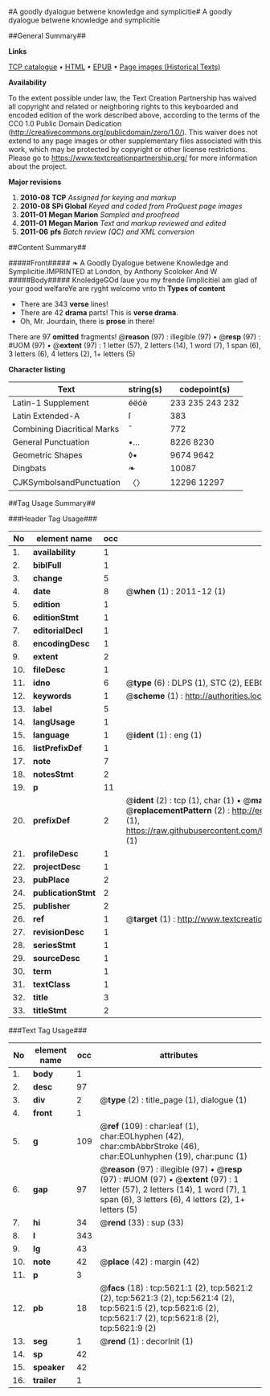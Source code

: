 #A goodly dyalogue betwene knowledge and symplicitie#
A goodly dyalogue betwene knowledge and symplicitie

##General Summary##

**Links**

[TCP catalogue](http://www.ota.ox.ac.uk/tcp/)  • 
[HTML](http://tei.it.ox.ac.uk/tcp/Texts-HTML/free/A20/A20394.html)  • 
[EPUB](http://tei.it.ox.ac.uk/tcp/Texts-EPUB/free/A20/A20394.epub) • 
[Page images (Historical Texts)](https://historicaltexts.jisc.ac.uk/eebo-99841063e)

**Availability**

To the extent possible under law, the Text Creation Partnership has waived all copyright and related or neighboring rights to this keyboarded and encoded edition of the work described above, according to the terms of the CC0 1.0 Public Domain Dedication (http://creativecommons.org/publicdomain/zero/1.0/). This waiver does not extend to any page images or other supplementary files associated with this work, which may be protected by copyright or other license restrictions. Please go to https://www.textcreationpartnership.org/ for more information about the project.

**Major revisions**

1. __2010-08__ __TCP__ *Assigned for keying and markup*
1. __2010-08__ __SPi Global__ *Keyed and coded from ProQuest page images*
1. __2011-01__ __Megan Marion__ *Sampled and proofread*
1. __2011-01__ __Megan Marion__ *Text and markup reviewed and edited*
1. __2011-06__ __pfs__ *Batch review (QC) and XML conversion*

##Content Summary##

#####Front#####
❧ A Goodly Dyalogue betwene Knowledge and Symplicitie.IMPRINTED at London, by Anthony Scoloker And W
#####Body#####
KnoledgeGOd ſaue you my frende ſimplicitieI am glad of your good welfareYe are ryght welcome vnto th
**Types of content**

  * There are 343 **verse** lines!
  * There are 42 **drama** parts! This is **verse drama**.
  * Oh, Mr. Jourdain, there is **prose** in there!

There are 97 **omitted** fragments! 
 @__reason__ (97) : illegible (97)  •  @__resp__ (97) : #UOM (97)  •  @__extent__ (97) : 1 letter (57), 2 letters (14), 1 word (7), 1 span (6), 3 letters (6), 4 letters (2), 1+ letters (5)

**Character listing**


|Text|string(s)|codepoint(s)|
|---|---|---|
|Latin-1 Supplement|éëóè|233 235 243 232|
|Latin Extended-A|ſ|383|
|Combining             Diacritical Marks|̄|772|
|General Punctuation|•…|8226 8230|
|Geometric Shapes|◊▪|9674 9642|
|Dingbats|❧|10087|
|CJKSymbolsandPunctuation|〈〉|12296 12297|

##Tag Usage Summary##

###Header Tag Usage###

|No|element name|occ|attributes|
|---|---|---|---|
|1.|__availability__|1||
|2.|__biblFull__|1||
|3.|__change__|5||
|4.|__date__|8| @__when__ (1) : 2011-12 (1)|
|5.|__edition__|1||
|6.|__editionStmt__|1||
|7.|__editorialDecl__|1||
|8.|__encodingDesc__|1||
|9.|__extent__|2||
|10.|__fileDesc__|1||
|11.|__idno__|6| @__type__ (6) : DLPS (1), STC (2), EEBO-CITATION (1), PROQUEST (1), VID (1)|
|12.|__keywords__|1| @__scheme__ (1) : http://authorities.loc.gov/ (1)|
|13.|__label__|5||
|14.|__langUsage__|1||
|15.|__language__|1| @__ident__ (1) : eng (1)|
|16.|__listPrefixDef__|1||
|17.|__note__|7||
|18.|__notesStmt__|2||
|19.|__p__|11||
|20.|__prefixDef__|2| @__ident__ (2) : tcp (1), char (1)  •  @__matchPattern__ (2) : ([0-9\-]+):([0-9IVX]+) (1), (.+) (1)  •  @__replacementPattern__ (2) : http://eebo.chadwyck.com/downloadtiff?vid=$1&page=$2 (1), https://raw.githubusercontent.com/textcreationpartnership/Texts/master/tcpchars.xml#$1 (1)|
|21.|__profileDesc__|1||
|22.|__projectDesc__|1||
|23.|__pubPlace__|2||
|24.|__publicationStmt__|2||
|25.|__publisher__|2||
|26.|__ref__|1| @__target__ (1) : http://www.textcreationpartnership.org/docs/. (1)|
|27.|__revisionDesc__|1||
|28.|__seriesStmt__|1||
|29.|__sourceDesc__|1||
|30.|__term__|1||
|31.|__textClass__|1||
|32.|__title__|3||
|33.|__titleStmt__|2||


###Text Tag Usage###

|No|element name|occ|attributes|
|---|---|---|---|
|1.|__body__|1||
|2.|__desc__|97||
|3.|__div__|2| @__type__ (2) : title_page (1), dialogue (1)|
|4.|__front__|1||
|5.|__g__|109| @__ref__ (109) : char:leaf (1), char:EOLhyphen (42), char:cmbAbbrStroke (46), char:EOLunhyphen (19), char:punc (1)|
|6.|__gap__|97| @__reason__ (97) : illegible (97)  •  @__resp__ (97) : #UOM (97)  •  @__extent__ (97) : 1 letter (57), 2 letters (14), 1 word (7), 1 span (6), 3 letters (6), 4 letters (2), 1+ letters (5)|
|7.|__hi__|34| @__rend__ (33) : sup (33)|
|8.|__l__|343||
|9.|__lg__|43||
|10.|__note__|42| @__place__ (42) : margin (42)|
|11.|__p__|3||
|12.|__pb__|18| @__facs__ (18) : tcp:5621:1 (2), tcp:5621:2 (2), tcp:5621:3 (2), tcp:5621:4 (2), tcp:5621:5 (2), tcp:5621:6 (2), tcp:5621:7 (2), tcp:5621:8 (2), tcp:5621:9 (2)|
|13.|__seg__|1| @__rend__ (1) : decorInit (1)|
|14.|__sp__|42||
|15.|__speaker__|42||
|16.|__trailer__|1||
